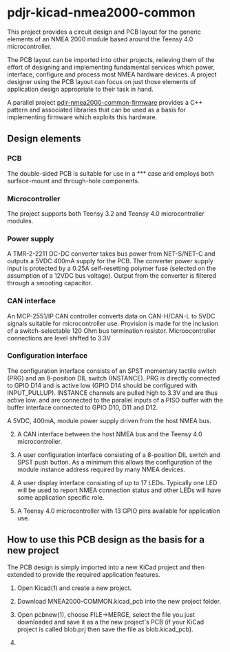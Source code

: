 # pdjr-kicad-nmea2000-common

This project provides a circuit design and PCB layout for the generic
elements of an NMEA 2000 module based around the Teensy 4.0
microcontroller.

The PCB layout can be imported into other projects, relieving them of
the effort of designing and implementing fundamental services which
power, interface, configure and process most NMEA hardware devices.
A project designer using the PCB layout can focus on just those
elements of application design appropriate to their task in hand.

A parallel project
[pdjr-nmea2000-common-firmware]()
provides a C++ pattern and associated libraries that can be used as
a basis for implementing firmware which exploits this hardware.

## Design elements

### PCB

The double-sided PCB is suitable for use in a *** case and employs
both surface-mount and through-hole components.

### Microcontroller

The project supports both Teensy 3.2 and Teensy 4.0 microcontroller
modules.

### Power supply

A TMR-2-2211 DC-DC converter takes bus power from NET-S/NET-C and
outputs a 5VDC 400mA supply for the PCB. The converter power supply
input is protected by a 0.25A self-resetting polymer fuse (selected
on the assumption of a 12VDC bus voltage). Output from the converter
is filtered through a smooting capacitor.

### CAN interface

An MCP-2551/IP CAN controller converts data on CAN-H/CAN-L to 5VDC
signals suitable for microcontroller use. Provision is made for the
inclusion of a switch-selectable 120 Ohm bus termination resistor.
Microocontroller connections are level shifted to 3.3V

### Configuration interface

The configuration interface consists of an SPST momentary tactile
switch (PRG) and an 8-position DIL switch (INSTANCE). PRG is directly
connected to GPIO D14 and is active low (GPIO D14 should be configured
with INPUT_PULLUP). INSTANCE channels are pulled high to 3.3V and are
thus active low. and are connected to the parallel inputs of a PISO buffer with
the buffer interface connected to GPIO D10, D11 and D12.

A 5VDC, 400mA, module power supply driven from the host NMEA bus.
   
2. A CAN interface between the host NMEA bus and the Teensy 4.0
   microcontroller.
   
3. A user configuration interface consisting of a 8-position DIL
   switch and SPST push button. As a minimum this allows the
   configuration of the module instance address required by many
   NMEA devices.
   
4. A user display interface consisting of up to 17 LEDs. Typically
   one LED will be used to report NMEA connection status and other
   LEDs will have some application specific role.
   
5. A Teensy 4.0 microcontroller with 13 GPIO pins available for
   application use.
   
## How to use this PCB design as the basis for a new project

The PCB design is simply imported into a new KiCad project and then
extended to provide the required application features.

1. Open Kicad(1) and create a new project.

2. Download MNEA2000-COMMON.kicad_pcb into the new project folder.

3. Open pcbnew(1), choose FILE->MERGE, select the file you just
   downloaded and save it as a the new project's PCB (if your KiCad
   project is called blob.prj then save the file as blob.kicad_pcb).
   
4. 
